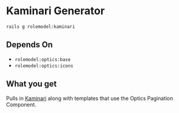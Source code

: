 # Kaminari Generator

```
rails g rolemodel:kaminari
```

## Depends On

- `rolemodel:optics:base`
- `rolemodel:optics:icons`

## What you get

Pulls in [Kaminari](https://github.com/kaminari/kaminari) along with templates that use the Optics Pagination Component.
